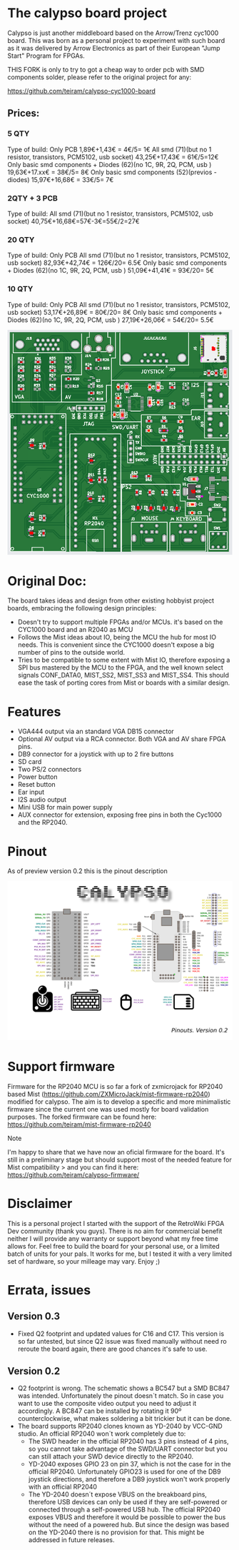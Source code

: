 # The calypso board project

Calypso is just another middleboard based on the Arrow/Trenz cyc1000 board. This was born as a personal project to experiment with such board as it was delivered by Arrow Electronics as part of their European "Jump Start" Program for FPGAs.

THIS FORK is only to try to got a cheap way to order pcb with SMD components solder, please refer to the original project for any:

https://github.com/teiram/calypso-cyc1000-board

## Prices:
### 5 QTY
Type of build:
Only PCB                                                         1,89€+1,43€ =    4€/5= 1€
All smd (71)(but no 1 resistor, transistors, PCM5102, usb socket)   43,25€+17,43€ =  61€/5=12€
Only basic smd components + Diodes (62)(no 1C, 9R, 2Q, PCM, usb )   19,63€+17.xx€ =  38€/5= 8€
Only basic smd components (52)(previos - diodes)                    15,97€+16,68€ =  33€/5= 7€

### 2QTY + 3 PCB
Type of build:
All smd (71)(but no 1 resistor, transistors, PCM5102, usb socket)   40,75€+16,68€=57€-3€=55€/2=27€

### 20 QTY
Type of build:
Only PCB
All smd (71)(but no 1 resistor, transistors, PCM5102, usb socket)   82,93€+42,74€ = 126€/20= 6.5€
Only basic smd components + Diodes  (62)(no 1C, 9R, 2Q, PCM, usb )   51,09€+41,41€ =  93€/20= 5€

### 10 QTY
Type of build:
Only PCB
All smd (71)(but no 1 resistor, transistors, PCM5102, usb socket)   53,17€+26,89€ =  80€/20= 8€
Only basic smd components + Diodes  (62)(no 1C, 9R, 2Q, PCM, usb )   27,19€+26,06€ =  54€/20= 5.5€


![Most economical option](62pcs.png)


# Original Doc:

The board takes ideas and design from other existing hobbyist project boards, embracing the following design principles:
- Doesn't try to support multiple FPGAs and/or MCUs. it's based on the CYC1000 board and an R2040 as MCU
- Follows the Mist ideas about IO, being the MCU the hub for most IO needs. This is convenient since the CYC1000 doesn't expose a big number of pins to the outside world.
- Tries to be compatible to some extent with Mist IO, therefore exposing a SPI bus mastered by the MCU to the FPGA, and the well known select signals CONF_DATA0, MIST_SS2, MIST_SS3 and MIST_SS4. This should ease the task of porting cores from Mist or boards with a similar design.
# Features
- VGA444 output via an standard VGA DB15 connector
- Optional AV output via a RCA connector. Both VGA and AV share FPGA pins.
- DB9 connector for a joystick with up to 2 fire buttons
- SD card
- Two PS/2 connectors
- Power button
- Reset button
- Ear input
- I2S audio output
- Mini USB for main power supply
- AUX connector for extension, exposing free pins in both the Cyc1000 and the RP2040.

# Pinout
As of preview version 0.2 this is the pinout description

![Pinout](/doc/calypso-pinouts-0.2.png?raw=true "Calypso Pinouts")

# Support firmware
Firmware for the RP2040 MCU is so far a fork of zxmicrojack for RP2040 based Mist (https://github.com/ZXMicroJack/mist-firmware-rp2040) modified for calypso. The aim is to develop a specific and more minimalistic firmware since the current one was used mostly for board validation purposes. The forked firmware can be found here: https://github.com/teiram/mist-firmware-rp2040 

> [!NOTE]  
> I'm happy to share that we have now an oficial firmware for the board. It's still in a preliminary stage but should support most of the needed feature for Mist compatibility > and you can find it here: https://github.com/teiram/calypso-firmware/


# Disclaimer
This is a personal project I started with the support of the RetroWiki FPGA Dev community (thank you guys). There is no aim for commercial benefit neither I will provide any warranty or support beyond what my free time allows for. Feel free to build the board for your personal use, or a limited batch of units for your pals. It works for me, but I tested it with a very limited set of hardware, so your milleage may vary.
Enjoy ;)

# Errata, issues
## Version 0.3
- Fixed Q2 footprint and updated values for C16 and C17. This version is so far untested, but since Q2 issue was fixed manually without need ro reroute the board again, there are good chances it's safe to use.
  
## Version 0.2
- Q2 footprint is wrong. The schematic shows a BC547 but a SMD BC847 was intended. Unfortunately the pinout doesn´t match. So in case you want to use the composite video output you need to adjust it accordingly. A BC847 can be installed by rotating it 90º counterclockwise, what makes soldering a bit trickier but it can be done.
- The board supports RP2040 clones known as YD-2040 by VCC-GND studio. An official RP2040 won´t work completely due to:
  - The SWD header in the official RP2040 has 3 pins instead of 4 pins, so you cannot take advantage of the SWD/UART connector but you can still attach your SWD device directly to the RP2040.
  - YD-2040 exposes GPIO 23 on pin 37, which is not the case for in the official RP2040. Unfortunately GPIO23 is used for one of the DB9 joystick directions, and therefore a DB9 joystick won't work properly with an official RP2040
  - The YD-2040 doesn´t expose VBUS on the breakboard pins, therefore USB devices can only be used if they are self-powered or connected through a self-powered USB hub. The official RP2040 exposes VBUS and therefore it would be possible to power the bus without the need of a powered hub. But since the design was based on the YD-2040 there is no provision for that. This might be addressed in future releases.
